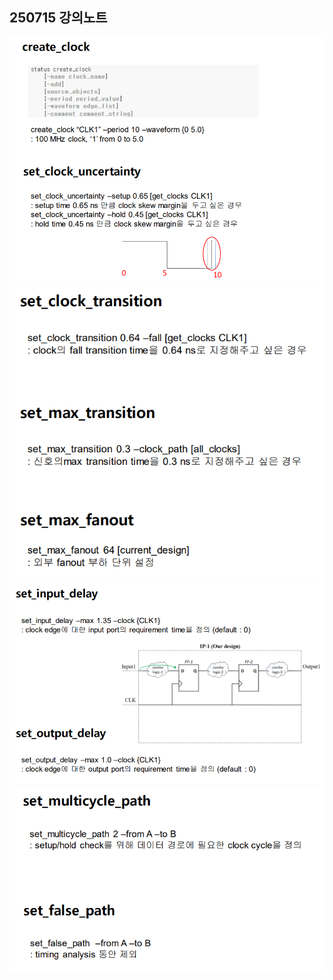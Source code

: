 ## 250715 강의노트

![images_mnist_모델](/images/250715_1.png)
![images_mnist_모델](/images/250715_4.png)
![images_mnist_모델](/images/250715_6.png)
![images_mnist_모델](/images/250715_3.png)
